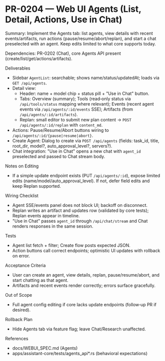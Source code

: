 # PR-0204 — Web UI Agents (List, Detail, Actions, Use in Chat)

Summary: Implement the Agents tab: list agents, view details with recent events/artifacts, run actions (pause/resume/abort/replan), and start a chat preselected with an agent. Keep edits limited to what core supports today.

Dependencies: PR-0202 (Chat), core Agents API present (create/list/get/actions/artifacts).

Deliverables

- Sidebar `AgentList`: searchable; shows name/status/updatedAt; loads via `GET /api/agents`.
- Detail view:
  - Header: name + model chip + status pill + "Use in Chat" button.
  - Tabs: Overview (summary); Tools (read‑only status via `/api/tools/status` mapping where relevant); Events (recent agent events via `/api/agents/:id/events` SSE); Artifacts (from `/api/agents/:id/artifacts`).
  - Replan: small editor to submit new plan content → `POST /api/agents/:id/replan` with `content_md`.
- Actions: Pause/Resume/Abort buttons wiring to `/api/agents/:id/{pause|resume|abort}`.
- Create Agent: Dialog to create via `POST /api/agents` (fields: task_id, title, root_dir, model?, auto_approval_level?, servers?).
- Chat integration: "Use in Chat" opens a new chat with `agent_id` preselected and passed to Chat stream body.

Notes on Editing

- If a simple update endpoint exists (PUT `/api/agents/:id`), expose limited edits (name/model/auto_approval_level). If not, defer field edits and keep Replan supported.

Wiring Checklist

- Agent SSE/events panel does not block UI; backoff on disconnect.
- Replan writes an artifact and updates row (validated by core tests); Replan events appear in timeline.
- "Use in Chat" passes `agent_id` through `/api/chat/stream` and Chat renders responses in the same session.

Tests

- Agent list fetch + filter; Create flow posts expected JSON.
- Action buttons call correct endpoints; optimistic UI updates with rollback on error.

Acceptance Criteria

- User can create an agent, view details, replan, pause/resume/abort, and start chatting as that agent.
- Artifacts and recent events render correctly; errors surface gracefully.

Out of Scope

- Full agent config editing if core lacks update endpoints (follow‑up PR if desired).

Rollback Plan

- Hide Agents tab via feature flag; leave Chat/Research unaffected.

References

- docs/WEBUI_SPEC.md (Agents)
- apps/assistant-core/tests/agents_api*.rs (behavioral expectations)

